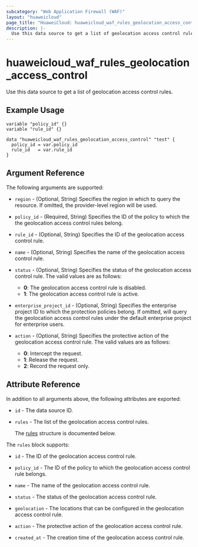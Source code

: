 ```yaml
---
subcategory: "Web Application Firewall (WAF)"
layout: "huaweicloud"
page_title: "HuaweiCloud: huaweicloud_waf_rules_geolocation_access_control"
description: |-
  Use this data source to get a list of geolocation access control rules.
---
```


# huaweicloud_waf_rules_geolocation_access_control

Use this data source to get a list of geolocation access control rules.

## Example Usage

```hcl
variable "policy_id" {}
variable "rule_id" {}

data "huaweicloud_waf_rules_geolocation_access_control" "test" {
  policy_id = var.policy_id
  rule_id   = var.rule_id
}
```

## Argument Reference

The following arguments are supported:

* `region` - (Optional, String) Specifies the region in which to query the resource.
  If omitted, the provider-level region will be used.

* `policy_id` - (Required, String) Specifies the ID of the policy to which the the geolocation access control rules belong.

* `rule_id` - (Optional, String) Specifies the ID of the geolocation access control rule.

* `name` - (Optional, String) Specifies the name of the geolocation access control rule.

* `status` - (Optional, String) Specifies the status of the geolocation access control rule.
  The valid values are as follows:
  + **0**: The geolocation access control rule is disabled.
  + **1**: The geolocation access control rule is active.

* `enterprise_project_id` - (Optional, String) Specifies the enterprise project ID to which the protection policies belong.
  If omitted, will query the geolocation access control rules under the default enterprise project for enterprise users.

* `action` - (Optional, String) Specifies the protective action of the geolocation access control rule.
  The valid values are as follows:
  + **0**: Intercept the request.
  + **1**: Release the request.
  + **2**: Record the request only.

## Attribute Reference

In addition to all arguments above, the following attributes are exported:

* `id` - The data source ID.

* `rules` - The list of the geolocation access control rules.

  The [rules](#rules_struct) structure is documented below.

<a name="rules_struct"></a>
The `rules` block supports:

* `id` - The ID of the geolocation access control rule.

* `policy_id` - The ID of the policy to which the geolocation access control rule belongs.

* `name` - The name of the geolocation access control rule.

* `status` - The status of the geolocation access control rule.

* `geolocation` - The locations that can be configured in the geolocation access control rule.

* `action` - The protective action of the geolocation access control rule.

* `created_at` - The creation time of the geolocation access control rule.
